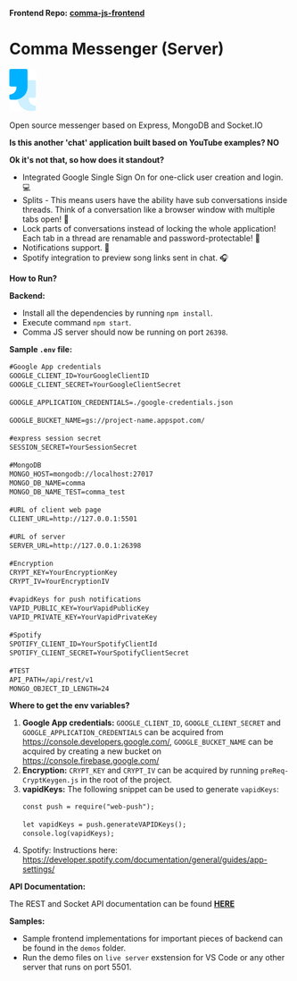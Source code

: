 **Frontend Repo:**
**[comma-js-frontend](https://github.com/ronaldlanton/comma-js-frontend)**

# Comma Messenger (Server)
![Comma JS Logo](/branding-assets/logo.png)

Open source messenger based on Express, MongoDB and Socket.IO

**Is this another 'chat' application built based on YouTube examples? NO**

**Ok it's not that, so how does it standout?**
* Integrated Google Single Sign On for one-click user creation and login.💻
* Splits - This means users have the ability have sub conversations inside threads. Think of a conversation like a browser window with multiple tabs open! 💭
* Lock parts of conversations instead of locking the whole application! Each tab in a thread are renamable and password-protectable! 🔐
* Notifications support. 🔔
* Spotify integration to preview song links sent in chat. 🎧

**How to Run?**

**Backend:**
* Install all the dependencies by running `npm install`.
* Execute command `npm start`.
* Comma JS server should now be running on port `26398`.

**Sample `.env` file:**

```
#Google App credentials
GOOGLE_CLIENT_ID=YourGoogleClientID
GOOGLE_CLIENT_SECRET=YourGoogleClientSecret

GOOGLE_APPLICATION_CREDENTIALS=./google-credentials.json

GOOGLE_BUCKET_NAME=gs://project-name.appspot.com/

#express session secret
SESSION_SECRET=YourSessionSecret

#MongoDB
MONGO_HOST=mongodb://localhost:27017
MONGO_DB_NAME=comma
MONGO_DB_NAME_TEST=comma_test

#URL of client web page
CLIENT_URL=http://127.0.0.1:5501

#URL of server
SERVER_URL=http://127.0.0.1:26398

#Encryption
CRYPT_KEY=YourEncryptionKey
CRYPT_IV=YourEncryptionIV

#vapidKeys for push notifications
VAPID_PUBLIC_KEY=YourVapidPublicKey
VAPID_PRIVATE_KEY=YourVapidPrivateKey

#Spotify
SPOTIFY_CLIENT_ID=YourSpotifyClientId
SPOTIFY_CLIENT_SECRET=YourSpotifyClientSecret

#TEST
API_PATH=/api/rest/v1
MONGO_OBJECT_ID_LENGTH=24
```

**Where to get the env variables?**

1. **Google App credentials:** `GOOGLE_CLIENT_ID`, `GOOGLE_CLIENT_SECRET` and `GOOGLE_APPLICATION_CREDENTIALS` can be acquired from https://console.developers.google.com/, `GOOGLE_BUCKET_NAME` can be acquired by creating a new bucket on https://console.firebase.google.com/
2. **Encryption:** `CRYPT_KEY` and `CRYPT_IV` can be acquired by running `preReq-CryptKeygen.js` in the root of the project.
3. **vapidKeys:** The following snippet can be used to generate `vapidKeys`:
   ```
   const push = require("web-push");
   
   let vapidKeys = push.generateVAPIDKeys();
   console.log(vapidKeys);
   ```
4. Spotify: Instructions here: https://developer.spotify.com/documentation/general/guides/app-settings/

**API Documentation:**

The REST and Socket API documentation can be found **[HERE](docs/api_docs.md)**

**Samples:**
* Sample frontend implementations for important pieces of backend can be found in the `demos` folder.
* Run the demo files on `live server` exstension for VS Code or any other server that runs on port 5501.

